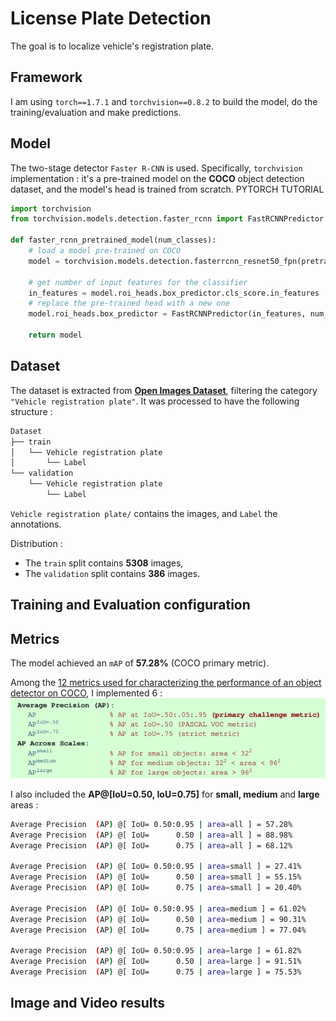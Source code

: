 # License Plate Detection

The goal is to localize vehicle's registration plate. 

## Framework

I am using `torch==1.7.1` and `torchvision==0.8.2` to build the model, do the training/evaluation and make predictions.

## Model

The two-stage detector `Faster R-CNN` is used. Specifically, `torchvision` implementation : it's a pre-trained model on the **COCO** object detection dataset, and the model's head is trained from scratch. PYTORCH TUTORIAL

```python
import torchvision
from torchvision.models.detection.faster_rcnn import FastRCNNPredictor

def faster_rcnn_pretrained_model(num_classes):
    # load a model pre-trained on COCO
    model = torchvision.models.detection.fasterrcnn_resnet50_fpn(pretrained=True)

    # get number of input features for the classifier
    in_features = model.roi_heads.box_predictor.cls_score.in_features
    # replace the pre-trained head with a new one
    model.roi_heads.box_predictor = FastRCNNPredictor(in_features, num_classes)

    return model
```

## Dataset

The dataset is extracted from [**Open Images Dataset**](https://storage.googleapis.com/openimages/web/visualizer/index.html?set=train&type=detection&c=%2Fm%2F01jfm_), filtering the category `"Vehicle registration plate"`. It was processed to have the following structure :

```bash
Dataset
├── train
│   └── Vehicle registration plate
│       └── Label
└── validation
    └── Vehicle registration plate
        └── Label
```

`Vehicle registration plate/` contains the images, and `Label` the annotations. 

Distribution :
- The `train` split contains **5308** images, 
- The `validation` split contains **386** images.

## Training and Evaluation configuration

## Metrics

The model achieved an `mAP` of **57.28%** (COCO primary metric).

Among the [12 metrics used for characterizing the performance of an object detector on COCO](https://cocodataset.org/#detection-eval), I implemented 6 :
![coco_eval](coco_eval.png)

I also included the **AP@[IoU=0.50, IoU=0.75]** for **small, medium** and **large** areas :

```bash
Average Precision  (AP) @[ IoU= 0.50:0.95 | area=all ] = 57.28%
Average Precision  (AP) @[ IoU=      0.50 | area=all ] = 88.98%
Average Precision  (AP) @[ IoU=      0.75 | area=all ] = 68.12%

Average Precision  (AP) @[ IoU= 0.50:0.95 | area=small ] = 27.41%
Average Precision  (AP) @[ IoU=      0.50 | area=small ] = 55.15%
Average Precision  (AP) @[ IoU=      0.75 | area=small ] = 20.40%

Average Precision  (AP) @[ IoU= 0.50:0.95 | area=medium ] = 61.02%
Average Precision  (AP) @[ IoU=      0.50 | area=medium ] = 90.31%
Average Precision  (AP) @[ IoU=      0.75 | area=medium ] = 77.04%

Average Precision  (AP) @[ IoU= 0.50:0.95 | area=large ] = 61.82%
Average Precision  (AP) @[ IoU=      0.50 | area=large ] = 91.51%
Average Precision  (AP) @[ IoU=      0.75 | area=large ] = 75.53%
``` 

## Image and Video results